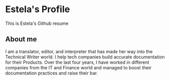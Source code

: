 # Estela's Profile
This is Estela's Github resume
## About me
I am a translator, editor, and interpreter that has made her way into the Technical Writer world. I help tech companies build accurate documentation for their Products.
Over the last four years, I have worked in different companies from the IT and Finance world and managed to boost their documentation practices and raise their bar.
